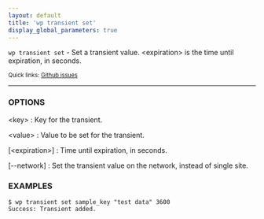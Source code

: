 ```yaml
---
layout: default
title: 'wp transient set'
display_global_parameters: true
---
```


`wp transient set` - Set a transient value. &lt;expiration&gt; is the time until expiration, in seconds.

<small>Quick links: <a href="https://github.com/wp-cli/wp-cli/issues?q=is%3Aopen+label%3Acommand%3Atransient-set+sort%3Aupdated-desc">Github issues</a></small>

<hr />

### OPTIONS

&lt;key&gt;
: Key for the transient.

&lt;value&gt;
: Value to be set for the transient.

[&lt;expiration&gt;]
: Time until expiration, in seconds.

[\--network]
: Set the transient value on the network, instead of single site.

### EXAMPLES

    $ wp transient set sample_key "test data" 3600
    Success: Transient added.



